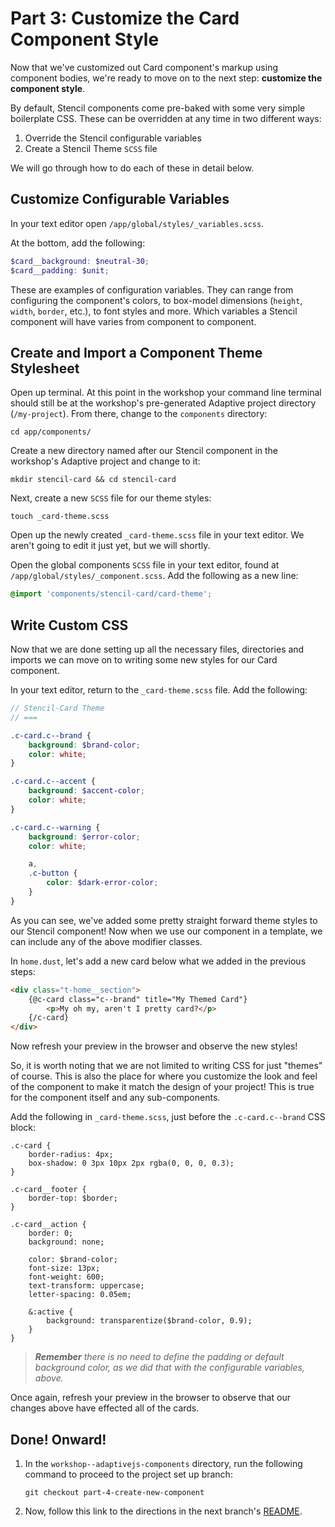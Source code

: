 # Part 3: Customize the Card Component Style

Now that we've customized out Card component's markup using component bodies, we're ready to move on to the next step: __customize the component style__.

By default, Stencil components come pre-baked with some very simple boilerplate CSS. These can be overridden at any time in two different ways:

1. Override the Stencil configurable variables
2. Create a Stencil Theme `SCSS` file

We will go through how to do each of these in detail below.


## Customize Configurable Variables

In your text editor open `/app/global/styles/_variables.scss`.

At the bottom, add the following:

```scss
$card__background: $neutral-30;
$card__padding: $unit;
```

These are examples of configuration variables. They can range from configuring the component's colors, to box-model dimensions (`height`, `width`, `border`, etc.), to font styles and more. Which variables a Stencil component will have varies from component to component.


## Create and Import a Component Theme Stylesheet

Open up terminal. At this point in the workshop your command line terminal should still be at the workshop's pre-generated Adaptive project directory (`/my-project`). From there, change to the `components` directory:

```
cd app/components/
```

Create a new directory named after our Stencil component in the workshop's Adaptive project and change to it:

```
mkdir stencil-card && cd stencil-card
```

Next, create a new `SCSS` file for our theme styles:

```
touch _card-theme.scss
```

Open up the newly created `_card-theme.scss` file in your text editor. We aren't going to edit it just yet, but we will shortly.

Open the global components `SCSS` file in your text editor, found at `/app/global/styles/_component.scss`. Add the following as a new line:

```scss
@import 'components/stencil-card/card-theme';
```


## Write Custom CSS

Now that we are done setting up all the necessary files, directories and imports we can move on to writing some new styles for our Card component.

In your text editor, return to the `_card-theme.scss` file. Add the following:

```scss
// Stencil-Card Theme
// ===

.c-card.c--brand {
    background: $brand-color;
    color: white;
}

.c-card.c--accent {
    background: $accent-color;
    color: white;
}

.c-card.c--warning {
    background: $error-color;
    color: white;

    a,
    .c-button {
        color: $dark-error-color;
    }
}
```

As you can see, we've added some pretty straight forward theme styles to our Stencil component! Now when we use our component in a template, we can include any of the above modifier classes.

In `home.dust`, let's add a new card below what we added in the previous steps:

```html
<div class="t-home__section">
    {@c-card class="c--brand" title="My Themed Card"}
        <p>My oh my, aren't I pretty card?</p>
    {/c-card}
</div>
```

Now refresh your preview in the browser and observe the new styles!

So, it is worth noting that we are not limited to writing CSS for just "themes" of course. This is also the place for where you customize the look and feel of the component to make it match the design of your project! This is true for the component itself and any sub-components.

Add the following in `_card-theme.scss`, just before the `.c-card.c--brand` CSS block:

```
.c-card {
    border-radius: 4px;
    box-shadow: 0 3px 10px 2px rgba(0, 0, 0, 0.3);
}

.c-card__footer {
    border-top: $border;
}

.c-card__action {
    border: 0;
    background: none;

    color: $brand-color;
    font-size: 13px;
    font-weight: 600;
    text-transform: uppercase;
    letter-spacing: 0.05em;

    &:active {
        background: transparentize($brand-color, 0.9);
    }
}
```

> _**Remember** there is no need to define the padding or default background color, as we did that with the configurable variables, above._

Once again, refresh your preview in the browser to observe that our changes above have effected all of the cards.


## Done! Onward!

1. In the `workshop--adaptivejs-components` directory, run the following command to proceed to the project set up branch:

    ```
    git checkout part-4-create-new-component
    ```

2. Now, follow this link to the directions in the next branch's [README](https://github.com/mobify/workshop--adaptivejs-components/blob/part-4-create-new-component/README.md).
